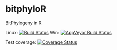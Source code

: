 bitphyloR
=========

BitPhylogeny in R

Linux: [![Build Status](https://travis-ci.org/keyuan/bitphyloR.svg?branch=master)](https://travis-ci.org/keyuan/bitphyloR) Win: [![AppVeyor Build Status](https://ci.appveyor.com/api/projects/status/github/keyuan/bitphylor?branch=master)](https://ci.appveyor.com/project/keyuan/bitphylor) 

Test coverage: [![Coverage Status](https://coveralls.io/repos/keyuan/bitphyloR/badge.svg)](https://coveralls.io/r/keyuan/bitphyloR)
